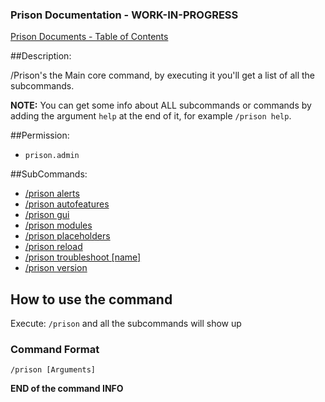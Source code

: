 ### Prison Documentation - **WORK-IN-PROGRESS**
[Prison Documents - Table of Contents](docs/prison_docs_000_toc.md)

##Description:

/Prison's the Main core command, by executing it you'll get a list of all the subcommands.

**NOTE:** You can get some info about ALL subcommands or commands by adding the argument `help` at the end of it, for example `/prison help`.

##Permission:

- `prison.admin`

##SubCommands:

- [/prison alerts](prison_docs_command_2_prison_alerts.md)
- [/prison autofeatures](prison_docs_command_3_prison_autofeatures.md)
- [/prison gui](prison_docs_command_4_prison_gui.md)
- [/prison modules](prison_docs_command_5_prison_modules.md)
- [/prison placeholders](prison_docs_command_6_prison_placeholders.md)
- [/prison reload](prison_docs_command_7_prison_reload.md)
- [/prison troubleshoot [name]](prison_docs_command_8_troubleshoot.md)
- [/prison version](prison_docs_command_9_prison_version.md)

## How to use the command

Execute:
`/prison`
and all the subcommands will show up

### Command Format

`/prison [Arguments]`

**END of the command INFO**

